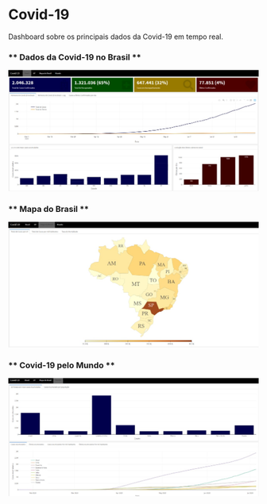 # Covid-19
Dashboard sobre os principais dados da Covid-19 em tempo real. 

### ** Dados da Covid-19 no Brasil **
![covid_no_brasil](covid_no_brasil.jpeg)

### ** Mapa do Brasil  **
![brasil](brasil.jpeg)


### ** Covid-19 pelo Mundo **
![mundo](mundo.jpeg)
